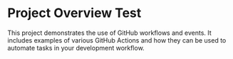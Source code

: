 # Project Overview Test

This project demonstrates the use of GitHub workflows and events. It includes examples of various GitHub Actions and how they can be used to automate tasks in your development workflow.